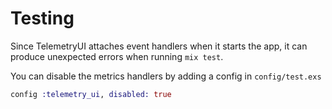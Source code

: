 # Testing

Since TelemetryUI attaches event handlers when it starts the app, it can produce unexpected errors when running `mix test`.

You can disable the metrics handlers by adding a config in `config/test.exs`

```elixir
config :telemetry_ui, disabled: true
```
